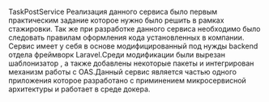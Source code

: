 TaskPostService
Реализация данного сервиса было первым практическим задание которое нужно было решить в рамках стажировки. Так же при разработке данного сервиса необходимо было следовать правилам оформления кода установленных в компании. Сервис имеет у себя в основе модифицированный под нужды backend отдела фреймворк Laravel.Среди модификации были вырезан шаблонизатор , а также добавлены некоторые пакеты и интегрирован механизм работы c OAS.Данный сервис является частью одного приложения которое разработано с приминением микросервисной архитектуры и работает в среде докера.